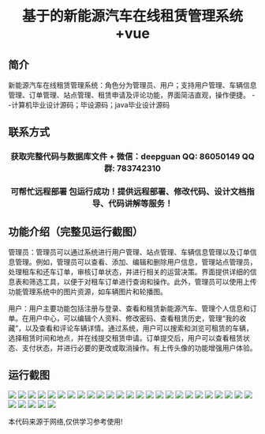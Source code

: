 <p><h1 align="center">基于的新能源汽车在线租赁管理系统+vue</h1></p>

## 简介
新能源汽车在线租赁管理系统：角色分为管理员、用户；支持用户管理、车辆信息管理、订单管理、站点管理、租赁申请及评论功能，界面简洁直观，操作便捷。    --计算机毕业设计源码；毕设源码；java毕业设计源码


## 联系方式
<p><h3 align="center">获取完整代码与数据库文件 + 微信：deepguan QQ: 86050149 QQ群: 783742310</h3></p>
<p><h3 align="center">可帮忙远程部署 包运行成功！提供远程部署、修改代码、设计文档指导、代码讲解等服务！</h3></p>

## 功能介绍（完整见运行截图）
管理员：管理员可以通过系统进行用户管理、站点管理、车辆信息管理以及订单信息管理。例如，管理员可以查看、添加、编辑和删除用户信息，管理站点管理员，处理租车和还车订单，审核订单状态，并进行相关的运营决策。界面提供详细的信息表和筛选工具，以便于对租车订单进行查询和操作。此外，管理员可以使用上传功能管理系统中的图片资源，如车辆图片和轮播图。

用户：用户主要功能包括注册与登录、查看和租赁新能源汽车、管理个人信息和订单。在用户中心，可以编辑个人资料、修改密码、查看租赁历史，管理“我的收藏”，以及查看和评论车辆详情。通过系统，用户可以搜索和浏览可租赁的车辆，选择租赁时间和地点，并在线提交租赁申请。订单提交后，用户可以查看租赁状态、支付状态，并进行必要的更改或取消操作。有上传头像的功能增强用户体验。


## 运行截图
![](https://bs-1329754181.cos.ap-shanghai.myqcloud.com/ssm/NewEnergyVehicleOnlineRentalManagementSystem/img/001.jpg)
![](https://bs-1329754181.cos.ap-shanghai.myqcloud.com/ssm/NewEnergyVehicleOnlineRentalManagementSystem/img/002.jpg)
![](https://bs-1329754181.cos.ap-shanghai.myqcloud.com/ssm/NewEnergyVehicleOnlineRentalManagementSystem/img/003.jpg)
![](https://bs-1329754181.cos.ap-shanghai.myqcloud.com/ssm/NewEnergyVehicleOnlineRentalManagementSystem/img/004.jpg)
![](https://bs-1329754181.cos.ap-shanghai.myqcloud.com/ssm/NewEnergyVehicleOnlineRentalManagementSystem/img/005.jpg)
![](https://bs-1329754181.cos.ap-shanghai.myqcloud.com/ssm/NewEnergyVehicleOnlineRentalManagementSystem/img/006.jpg)
![](https://bs-1329754181.cos.ap-shanghai.myqcloud.com/ssm/NewEnergyVehicleOnlineRentalManagementSystem/img/007.jpg)
![](https://bs-1329754181.cos.ap-shanghai.myqcloud.com/ssm/NewEnergyVehicleOnlineRentalManagementSystem/img/008.jpg)
![](https://bs-1329754181.cos.ap-shanghai.myqcloud.com/ssm/NewEnergyVehicleOnlineRentalManagementSystem/img/009.jpg)
![](https://bs-1329754181.cos.ap-shanghai.myqcloud.com/ssm/NewEnergyVehicleOnlineRentalManagementSystem/img/010.jpg)
![](https://bs-1329754181.cos.ap-shanghai.myqcloud.com/ssm/NewEnergyVehicleOnlineRentalManagementSystem/img/011.jpg)
![](https://bs-1329754181.cos.ap-shanghai.myqcloud.com/ssm/NewEnergyVehicleOnlineRentalManagementSystem/img/012.jpg)
![](https://bs-1329754181.cos.ap-shanghai.myqcloud.com/ssm/NewEnergyVehicleOnlineRentalManagementSystem/img/013.jpg)
![](https://bs-1329754181.cos.ap-shanghai.myqcloud.com/ssm/NewEnergyVehicleOnlineRentalManagementSystem/img/014.jpg)
![](https://bs-1329754181.cos.ap-shanghai.myqcloud.com/ssm/NewEnergyVehicleOnlineRentalManagementSystem/img/015.jpg)
![](https://bs-1329754181.cos.ap-shanghai.myqcloud.com/ssm/NewEnergyVehicleOnlineRentalManagementSystem/img/016.jpg)
![](https://bs-1329754181.cos.ap-shanghai.myqcloud.com/ssm/NewEnergyVehicleOnlineRentalManagementSystem/img/017.jpg)
![](https://bs-1329754181.cos.ap-shanghai.myqcloud.com/ssm/NewEnergyVehicleOnlineRentalManagementSystem/img/018.jpg)
![](https://bs-1329754181.cos.ap-shanghai.myqcloud.com/ssm/NewEnergyVehicleOnlineRentalManagementSystem/img/019.jpg)
![](https://bs-1329754181.cos.ap-shanghai.myqcloud.com/ssm/NewEnergyVehicleOnlineRentalManagementSystem/img/020.jpg)
![](https://bs-1329754181.cos.ap-shanghai.myqcloud.com/ssm/NewEnergyVehicleOnlineRentalManagementSystem/img/021.jpg)
![](https://bs-1329754181.cos.ap-shanghai.myqcloud.com/ssm/NewEnergyVehicleOnlineRentalManagementSystem/img/022.jpg)
![](https://bs-1329754181.cos.ap-shanghai.myqcloud.com/ssm/NewEnergyVehicleOnlineRentalManagementSystem/img/023.jpg)
![](https://bs-1329754181.cos.ap-shanghai.myqcloud.com/ssm/NewEnergyVehicleOnlineRentalManagementSystem/img/024.jpg)
![](https://bs-1329754181.cos.ap-shanghai.myqcloud.com/ssm/NewEnergyVehicleOnlineRentalManagementSystem/img/025.jpg)
![](https://bs-1329754181.cos.ap-shanghai.myqcloud.com/ssm/NewEnergyVehicleOnlineRentalManagementSystem/img/026.jpg)
![](https://bs-1329754181.cos.ap-shanghai.myqcloud.com/ssm/NewEnergyVehicleOnlineRentalManagementSystem/img/027.jpg)
![](https://bs-1329754181.cos.ap-shanghai.myqcloud.com/ssm/NewEnergyVehicleOnlineRentalManagementSystem/img/028.jpg)
![](https://bs-1329754181.cos.ap-shanghai.myqcloud.com/ssm/NewEnergyVehicleOnlineRentalManagementSystem/img/029.jpg)
![](https://bs-1329754181.cos.ap-shanghai.myqcloud.com/ssm/NewEnergyVehicleOnlineRentalManagementSystem/img/030.jpg)

<p>本代码来源于网络,仅供学习参考使用!</p>
